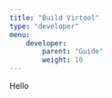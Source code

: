 ```yaml
---
title: "Build Virtool"
type: "developer"
menu:
    developer:
        parent: "Guide"
        weight: 10
---
```


Hello